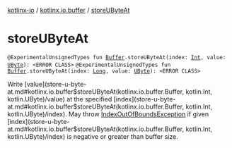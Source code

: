 [kotlinx-io](../index.md) / [kotlinx.io.buffer](index.md) / [storeUByteAt](./store-u-byte-at.md)

# storeUByteAt

`@ExperimentalUnsignedTypes fun `[`Buffer`](-buffer/index.md)`.storeUByteAt(index: `[`Int`](https://kotlinlang.org/api/latest/jvm/stdlib/kotlin/-int/index.html)`, value: `[`UByte`](https://kotlinlang.org/api/latest/jvm/stdlib/kotlin/-u-byte/index.html)`): <ERROR CLASS>`
`@ExperimentalUnsignedTypes fun `[`Buffer`](-buffer/index.md)`.storeUByteAt(index: `[`Long`](https://kotlinlang.org/api/latest/jvm/stdlib/kotlin/-long/index.html)`, value: `[`UByte`](https://kotlinlang.org/api/latest/jvm/stdlib/kotlin/-u-byte/index.html)`): <ERROR CLASS>`

Write [value](store-u-byte-at.md#kotlinx.io.buffer$storeUByteAt(kotlinx.io.buffer.Buffer, kotlin.Int, kotlin.UByte)/value) at the specified [index](store-u-byte-at.md#kotlinx.io.buffer$storeUByteAt(kotlinx.io.buffer.Buffer, kotlin.Int, kotlin.UByte)/index).
May throw [IndexOutOfBoundsException](https://kotlinlang.org/api/latest/jvm/stdlib/kotlin/-index-out-of-bounds-exception/index.html) if given [index](store-u-byte-at.md#kotlinx.io.buffer$storeUByteAt(kotlinx.io.buffer.Buffer, kotlin.Int, kotlin.UByte)/index) is negative or greater than buffer size.

